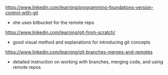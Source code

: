 https://www.linkedin.com/learning/programming-foundations-version-control-with-git
- she uses bitbucket for the remote repo

https://www.linkedin.com/learning/git-from-scratch/
- good visual method and explanations for introducing git concepts

https://www.linkedin.com/learning/git-branches-merges-and-remotes
- detailed instruction on working with branches, merging code, and using remote repos


